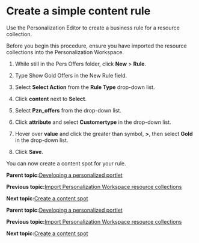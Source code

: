 # Create a simple content rule

Use the Personalization Editor to create a business rule for a resource collection.

Before you begin this procedure, ensure you have imported the resource collections into the Personalization Workspace.

1.  While still in the Pers Offers folder, click **New** \> **Rule**.

2.  Type Show Gold Offers in the New Rule field.

3.  Select **Select Action** from the **Rule Type** drop-down list.

4.  Click **content** next to **Select**.

5.  Select **Pzn\_offers** from the drop-down list.

6.  Click **attribute** and select **Customertype** in the drop-down list.

7.  Hover over **value** and click the greater than symbol, **\>**, then select **Gold** in the drop-down list.

8.  Click **Save**.


You can now create a content spot for your rule.

**Parent topic:**[Developing a personalized portlet](../pzn/pzn_demooverview.md)

**Previous topic:**[Import Personalization Workspace resource collections](../pzn/pzn_demo_import_resource_collections.md)

**Next topic:**[Create a content spot](../pzn/pzn_demo_create_content_spot.md)

**Parent topic:**[Developing a personalized portlet](../pzn/pzn_demooverview.md)

**Previous topic:**[Import Personalization Workspace resource collections](../pzn/pzn_demo_import_resource_collections.md)

**Next topic:**[Create a content spot](../pzn/pzn_demo_create_content_spot.md)

